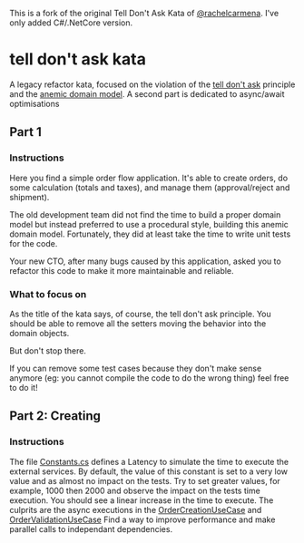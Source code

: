 ﻿This is a fork of the original Tell Don't Ask Kata of [@rachelcarmena](https://github.com/rachelcarmena/tell-dont-ask-kata). I've only added C#/.NetCore version. 

# tell don't ask kata
A legacy refactor kata, focused on the violation of the [tell don't ask](https://pragprog.com/articles/tell-dont-ask) principle and the [anemic domain model](https://martinfowler.com/bliki/AnemicDomainModel.html).
A second part is dedicated to async/await optimisations

## Part 1
### Instructions
Here you find a simple order flow application. It's able to create orders, do some calculation (totals and taxes), and manage them (approval/reject and shipment).

The old development team did not find the time to build a proper domain model but instead preferred to use a procedural style, building this anemic domain model.
Fortunately, they did at least take the time to write unit tests for the code.

Your new CTO, after many bugs caused by this application, asked you to refactor this code to make it more maintainable and reliable.

### What to focus on
As the title of the kata says, of course, the tell don't ask principle.
You should be able to remove all the setters moving the behavior into the domain objects.

But don't stop there.

If you can remove some test cases because they don't make sense anymore (eg: you cannot compile the code to do the wrong thing) feel free to do it!

## Part 2: Creating

### Instructions
The file [Constants.cs](TellDontAsk.Tests/Doubles/Constants.cs) defines a Latency to simulate the time to execute the external services.
By default, the value of this constant is set to a very low value and as almost no impact on the tests.
Try to set greater values, for example, 1000 then 2000 and observe the impact on the tests time execution. You should see a linear increase in the time to execute.
The culprits are the async executions in the [OrderCreationUseCase](TellDontAsk/UseCase/OrderCreationUseCase.cs) and [OrderValidationUseCase](TellDontAsk/UseCase/OrderValidationUseCase.cs)
Find a way to improve performance and make parallel calls to independant dependencies.